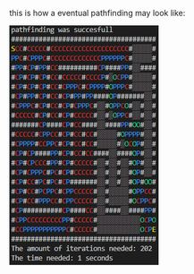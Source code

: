 this is how a eventual pathfinding may look like:

![img](https://github.com/FelixWeichselgartner/EveryFileIsSacred/blob/master/a%20star%20pathfinding%20algorithm/example.PNG)